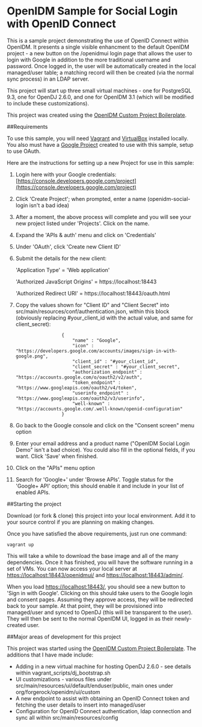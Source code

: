 OpenIDM Sample for Social Login with OpenID Connect
===================================================

This is a sample project demonstrating the use of OpenID Connect within OpenIDM. It presents a single visible enhancment to the default OpenIDM project - a new button on the /openidmui login page that allows the user to login with Google in addition to the more traditional username and password. Once logged in, the user will be automatically created in the local managed/user table; a matching record will then be created (via the normal sync process) in an LDAP server.

This project will start up three small virtual machines - one for PostgreSQL 9.3, one for OpenDJ 2.6.0, and one for OpenIDM 3.1 (which will be modified to include these customizations).

This project was created using the [OpenIDM Custom Project Boilerplate](https://github.com/jakefeasel/openidm-boilerplate).

##Requirements

To use this sample, you will need [Vagrant](http://www.vagrantup.com/) and [VirtualBox](https://www.virtualbox.org/) installed locally. You also must have a [Google Project](https://console.developers.google.com/project) created to use with this sample, setup to use OAuth.

Here are the instructions for setting up a new Project for use in this sample:

1. Login here with your Google credentials: [https://console.developers.google.com/project](https://console.developers.google.com/project)
2. Click 'Create Project'; when prompted, enter a name (openidm-social-login isn't a bad idea)
3. After a moment, the above process will complete and you will see your new project listed under 'Projects'. Click on the name.
4. Expand the 'APIs & auth' menu and click on 'Credentials'
5. Under 'OAuth', click 'Create new Client ID'

6. Submit the details for the new client:

    'Application Type' = 'Web application'

    'Authorized JavaScript Origins' = https://localhost:18443

    'Authorized Redirect URI' = https://localhost:18443/oauth.html

7. Copy the values shown for "Client ID" and "Client Secret" into src/main/resources/conf/authentication.json, within this block (obviously replacing #your_client_id with the actual value, and same for client_secret):

                        {
                            "name" : "Google",
                            "icon" : "https://developers.google.com/accounts/images/sign-in-with-google.png",
                            "client_id" : "#your_client_id",
                            "client_secret" : "#your_client_secret",
                            "authorization_endpoint" : "https://accounts.google.com/o/oauth2/v2/auth",
                            "token_endpoint" : "https://www.googleapis.com/oauth2/v4/token",
                            "userinfo_endpoint" : "https://www.googleapis.com/oauth2/v3/userinfo",
                            "well-known" : "https://accounts.google.com/.well-known/openid-configuration"
                        }

8. Go back to the Google console and click on the "Consent screen" menu option
9. Enter your email address and a product name ("OpenIDM Social Login Demo" isn't a bad choice). You could also fill in the optional fields, if you want. Click 'Save' when finished.
10. Click on the "APIs" menu option
11. Search for 'Google+' under 'Browse APIs'. Toggle status for the 'Google+ API' option; this should enable it and include in your list of enabled APIs.

##Starting the project

Download (or fork & clone) this project into your local environment. Add it to your source control if you are planning on making changes.

Once you have satisfied the above requirements, just run one command:

    vagrant up

This will take a while to download the base image and all of the many dependencies. Once it has finished, you will have the software running in a set of VMs. You can now access your local server at [https://localhost:18443/openidmui/](https://localhost:18443/) and [https://localhost:18443/admin/](https://localhost:18443/admin/).

When you load [https://localhost:18443/](https://localhost:8443/), you should see a new button to 'Sign in with Google'. Clicking on this should take users to the Google login and consent pages. Assuming they approve access, they will be redirected back to your sample. At that point, they will be provisioned into managed/user and synced to OpenDJ (this will be transparent to the user). They will then be sent to the normal OpenIDM UI, logged in as their newly-created user.


##Major areas of development for this project

This project was started using the [OpenIDM Custom Project Boilerplate](https://github.com/jakefeasel/openidm-boilerplate). The additions that I have made include:

* Adding in a new virtual machine for hosting OpenDJ 2.6.0 - see details within vagrant\_scripts/dj\_bootstrap.sh
* UI customizations - various files under src/main/resources/ui/default/enduser/public, main ones under org/forgerock/openidm/ui/custom
* A new endpoint to assist with obtaining an OpenID Connect token and fetching the user details to insert into managed/user
* Configuration for OpenID Connect authentication, ldap connection and sync all within src/main/resources/config
